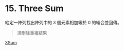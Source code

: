# 15. Three Sum

給定一陣列找出陣列中的 3 個元素相加等於 0 的組合並回傳。

> 須刪除重複結果

[3Sum](https://leetcode.com/problems/3sum/)
